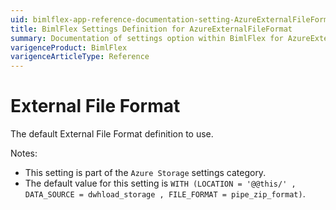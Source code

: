 ```yaml
---
uid: bimlflex-app-reference-documentation-setting-AzureExternalFileFormat
title: BimlFlex Settings Definition for AzureExternalFileFormat
summary: Documentation of settings option within BimlFlex for AzureExternalFileFormat
varigenceProduct: BimlFlex
varigenceArticleType: Reference
---
```


# External File Format

The default External File Format definition to use.

Notes:

* This setting is part of the `Azure Storage` settings category.
* The default value for this setting is `WITH (LOCATION = '@@this/' , DATA_SOURCE = dwhload_storage , FILE_FORMAT = pipe_zip_format)`.